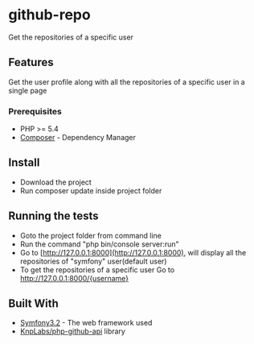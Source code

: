 # github-repo
Get the repositories of a specific user

## Features
Get the user profile along with all the repositories of a specific user in a single page

### Prerequisites
* PHP >= 5.4
* [Composer](https://getcomposer.org) - Dependency Manager

## Install
* Download the project
* Run composer update inside project folder

## Running the tests
* Goto the project folder from command line
* Run the command "php bin/console server:run"
* Go to [http://127.0.0.1:8000](http://127.0.0.1:8000), will display all the repositories of "symfony" user(default user)
* To get the repositories of a specific user Go to http://127.0.0.1:8000/{username}

## Built With
* [Symfony3.2](http://symfony.com/download) - The web framework used
* [KnpLabs/php-github-api](https://github.com/KnpLabs/php-github-api) library
